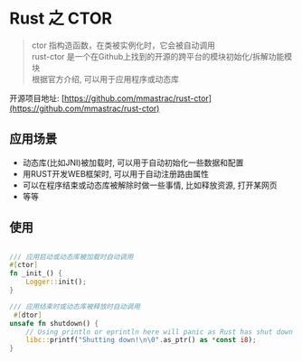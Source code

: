 <!-- categories:  rust -->
<!-- tags:   -->

# Rust 之 CTOR

> ctor 指构造函数，在类被实例化时，它会被自动调用 </br>
> rust-ctor 是一个在Github上找到的开源的跨平台的模块初始化/拆解功能模块 </br>
> 根据官方介绍, 可以用于应用程序或动态库 </br>

<!-- more -->

开源项目地址: [https://github.com/mmastrac/rust-ctor](https://github.com/mmastrac/rust-ctor)

## 应用场景

- 动态库(比如JNI)被加载时, 可以用于自动初始化一些数据和配置
- 用RUST开发WEB框架时, 可以用于自动注册路由属性
- 可以在程序结束或动态库被解除时做一些事情, 比如释放资源, 打开某网页
- 等等

## 使用

```rust

/// 应用启动或动态库被加载时自动调用
#[ctor]
fn _init_() {
    Logger::init();
}

/// 应用结束时或动态库被释放时自动调用
 #[dtor]
unsafe fn shutdown() {
    // Using println or eprintln here will panic as Rust has shut down
    libc::printf("Shutting down!\n\0".as_ptr() as *const i8);
}
```

